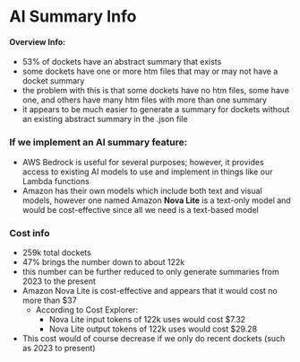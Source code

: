 AI Summary Info
=============================================

#### Overview Info:
- 53% of dockets have an abstract summary that exists
- some dockets have one or more htm files that may or may not have a docket summary
- the problem with this is that some dockets have no htm files, some have one, and others have many htm files with more than one summary
- it appears to be much easier to generate a summary for dockets without an existing abstract summary in the .json file

### If we implement an AI summary feature:
- AWS Bedrock is useful for several purposes; however, it provides access to existing AI models to use and implement in things like our Lambda functions
- Amazon has their own models which include both text and visual models, however one named Amazon **Nova Lite** is a text-only model and would be cost-effective since all we need is a text-based model

### Cost info
- 259k total dockets
- 47% brings the number down to about 122k
- this number can be further reduced to only generate summaries from 2023 to the present
- Amazon Nova Lite is cost-effective and appears that it would cost no more than $37
    - According to Cost Explorer:
        - Nova Lite input tokens of 122k uses would cost $7.32
        - Nova Lite output tokens of 122k uses would cost $29.28
- This cost would of course decrease if we only do recent dockets (such as 2023 to present)
